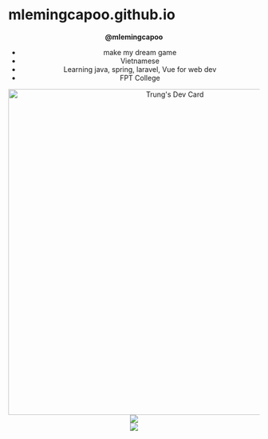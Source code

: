 # mlemingcapoo.github.io




<div align="center">
  <b>@mlemingcapoo</b><br>
  <div>
    <ul>
      <li>make my dream game</li>
      <li>Vietnamese</li>
      <li>Learning java, spring, laravel, Vue for web dev</li>
      <li>FPT College</li>
    </ul>
  </div>
  <a href="https://app.daily.dev/mlemingcapoo"><img src="https://api.daily.dev/devcards/v2/at7xZusBnt4d1dT7B2Nvm.png?type=wide&r=hzs" width="652" alt="Trung's Dev Card"/></a><br>
  <img src="https://github-readme-stats.vercel.app/api?username=mlemingcapoo&show_icons=true&theme=gotham"/> <br>
  <img src="https://github-readme-stats.vercel.app/api/top-langs/?username=mlemingcapoo&langs_count=6&show_icons=true&theme=gotham"/>
</div>

<br>
<!---
mlemingcapoo/mlemingcapoo is a ✨ special ✨ repository because its `README.md` (this file) appears on your GitHub profile.
You can click the Preview link to take a look at your changes.
--->


